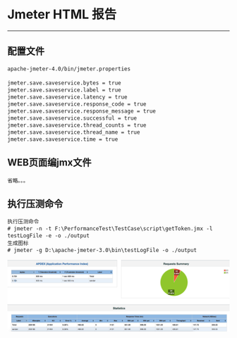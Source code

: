 # Jmeter HTML 报告
---
## 配置文件
```
apache-jmeter-4.0/bin/jmeter.properties

jmeter.save.saveservice.bytes = true
jmeter.save.saveservice.label = true
jmeter.save.saveservice.latency = true
jmeter.save.saveservice.response_code = true
jmeter.save.saveservice.response_message = true
jmeter.save.saveservice.successful = true
jmeter.save.saveservice.thread_counts = true
jmeter.save.saveservice.thread_name = true
jmeter.save.saveservice.time = true
```

## WEB页面编jmx文件
```
省略。。。
```

## 执行压测命令
```shell
执行压测命令
# jmeter -n -t F:\PerformanceTest\TestCase\script\getToken.jmx -l testLogFile -e -o ./output
生成图标
# jmeter -g D:\apache-jmeter-3.0\bin\testLogFile -o ./output
```
![](/assets/WX20180927-110901.png)
